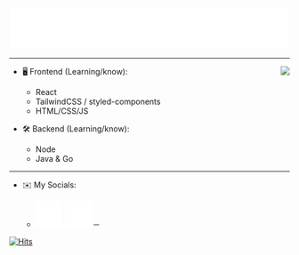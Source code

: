 <img src="https://raw.githubusercontent.com/w-xe/w-xe/main/wave.svg" />

---

<a href="https://discord.com/users/975237102340022272">
  <img src="https://lanyard-profile-readme.vercel.app/api/975237102340022272?hideTimestamp=true&idleMessage=Probably%20dead'%20or%20asleep%20..." align="right" />
</a>

- 🖥️ Frontend (Learning/know):
  - React
  - TailwindCSS / styled-components
  - HTML/CSS/JS

- 🛠 Backend (Learning/know):
  - Node
  - Java & Go

---
- ✉️ My Socials: 

  - [![Follow Me](https://raw.githubusercontent.com/w-xe/w-xe/main/ig.svg)](https://instagram.com/wxxet) [![Message Me](https://raw.githubusercontent.com/w-xe/w-xe/main/telegram.svg)](https://t.me/t_aliban) 
─

[![Hits](https://hits.link/hits?url=https://github.com/w-xe&bgLeft=444444&bgRight=575fff&label=visits)](https://hits.link)
